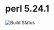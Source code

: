 # perl 5.24.1

![Build Status](https://travis-ci.org/cyber-dojo-languages/perl-5.24.1.svg?branch=master)
